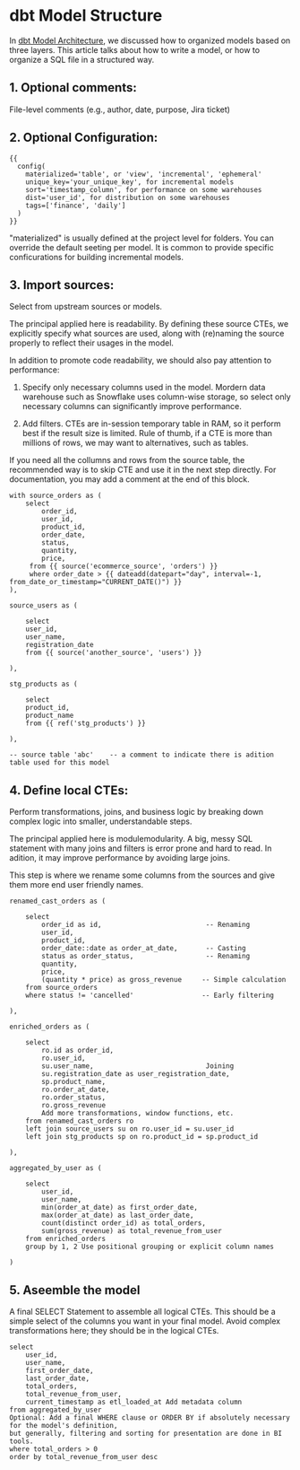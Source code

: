 # dbt Model Structure

In [dbt Model Architecture](./dbt-model-architecture.md), we discussed how to organized models based on three layers.  This article talks about how to write a model, or how to organize a SQL file in a structured way.  

## 1. Optional comments:

File-level comments (e.g., author, date, purpose, Jira ticket)

## 2. Optional Configuration:

```
{{
  config(
    materialized='table', or 'view', 'incremental', 'ephemeral'
    unique_key='your_unique_key', for incremental models
    sort='timestamp_column', for performance on some warehouses
    dist='user_id', for distribution on some warehouses
    tags=['finance', 'daily']
  )
}}
```

"materialized" is usually defined at the project level for folders.  You can override the default seeting per model. 
It is common to provide specific conficurations for building incremental models. 

## 3. Import sources:

Select from upstream sources or models. 

The principal applied here is readability.  By defining these source CTEs, we explicitly specify what sources are used, along with (re)naming the source properly to reflect their usages in the model.  

In addition to promote code readability, we should also pay attention to performance:

1. Specify only necessary columns used in the model.  Mordern data warehouse such as Snowflake uses column-wise storage, so select only necessary columns can significantly improve performance. 

1. Add filters.  CTEs are in-session temporary table in RAM, so it perform best if the result size is limited. Rule of thumb, if a CTE is more than millions of rows, we may want to alternatives, such as tables. 


If you need all the collumns and rows from the source table, the recommended way is to skip CTE and use it in the next step directly.  For documentation, you may add a comment at the end of this block.

```
with source_orders as (
    select 
        order_id,
        user_id,
        product_id,
        order_date,
        status,
        quantity,
        price,    
     from {{ source('ecommerce_source', 'orders') }}
     where order_date > {{ dateadd(datepart="day", interval=-1, from_date_or_timestamp="CURRENT_DATE()") }}
),

source_users as (

    select 
    user_id,
    user_name,
    registration_date
    from {{ source('another_source', 'users') }}

),

stg_products as (

    select 
    product_id,
    product_name
    from {{ ref('stg_products') }}

),

-- source table 'abc'    -- a comment to indicate there is adition table used for this model

```

## 4. Define local CTEs:

Perform transformations, joins, and business logic by breaking down complex logic into smaller, understandable steps.

The principal applied here is modulemodularity.  A big, messy SQL statement with many joins and filters is error prone and hard to read.  In adition, it may improve performance by avoiding large joins. 

This step is where we rename some columns from the sources and give them more end user friendly names.

```
renamed_cast_orders as (

    select
        order_id as id,                          -- Renaming
        user_id,
        product_id,
        order_date::date as order_at_date,       -- Casting
        status as order_status,                  -- Renaming
        quantity,
        price,
        (quantity * price) as gross_revenue     -- Simple calculation
    from source_orders
    where status != 'cancelled'                 -- Early filtering

),

enriched_orders as (

    select
        ro.id as order_id,
        ro.user_id,
        su.user_name,                            Joining
        su.registration_date as user_registration_date,
        sp.product_name,
        ro.order_at_date,
        ro.order_status,
        ro.gross_revenue
        Add more transformations, window functions, etc.
    from renamed_cast_orders ro
    left join source_users su on ro.user_id = su.user_id
    left join stg_products sp on ro.product_id = sp.product_id

),

aggregated_by_user as (

    select
        user_id,
        user_name,
        min(order_at_date) as first_order_date,
        max(order_at_date) as last_order_date,
        count(distinct order_id) as total_orders,
        sum(gross_revenue) as total_revenue_from_user
    from enriched_orders
    group by 1, 2 Use positional grouping or explicit column names

)
```

## 5. Aseemble the model
A final SELECT Statement to assemble all logical CTEs.
This should be a simple select of the columns you want in your final model.
Avoid complex transformations here; they should be in the logical CTEs.

```
select
    user_id,
    user_name,
    first_order_date,
    last_order_date,
    total_orders,
    total_revenue_from_user,
    current_timestamp as etl_loaded_at Add metadata column
from aggregated_by_user
Optional: Add a final WHERE clause or ORDER BY if absolutely necessary for the model's definition,
but generally, filtering and sorting for presentation are done in BI tools.
where total_orders > 0
order by total_revenue_from_user desc
```
